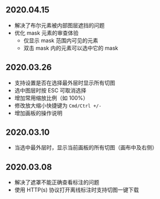 ## 2020.04.15
- 解决了布尔元素被内部图层遮挡的问题
- 优化 mask 元素的审查体验
  - 仅显示 mask 范围内可见的元素
  - 双击 mask 内的元素可以选中它的 mask

## 2020.03.26
- 支持设置是否在选择最外层时显示所有切图
- 选中图层时按 ESC 可取消选择
- 增加常用缩放比例（如 100%）
- 修改放大缩小快捷键为 `Cmd/Ctrl +/-`
- 增加画板的操作说明

## 2020.03.10
- 当选中最外层时，显示当前画板的所有切图（画布中及右侧）

## 2020.03.08
- 解决了遮罩不能正确查看标注的问题
- 使用 HTTP(s) 协议打开离线标注时支持切图一键下载
